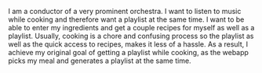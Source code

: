 I am a conductor of a very prominent orchestra. I want to listen to music while cooking and therefore want a playlist at the same time. I want to be able to enter my ingredients and get a couple recipes for myself as well as a playlist. Usually, cooking is a chore and confusing process so the playlist as well as the quick access to recipes, makes it less of a hassle. As a result, I achieve my original goal of getting a playlist while cooking, as the webapp picks my meal and generates a playlist at the same time.
